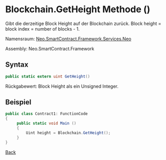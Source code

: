 # Blockchain.GetHeight Methode ()

Gibt die derzeitige Block Height auf der Blockchain zurück. Block height = block index = number of blocks - 1.
 
Namensraum: [Neo.SmartContract.Framework.Services.Neo](../../neo.md)

Assembly: Neo.SmartContract.Framework

## Syntax

```c#
public static extern uint GetHeight()
```

Rückgabewert: Block Height als ein Unsigned Integer.

## Beispiel

```c#
public class Contract1: FunctionCode
{
     public static void Main ()
     {
         Uint height = Blockchain.GetHeight();
     }
}
```



[Back](../Blockchain.md)
